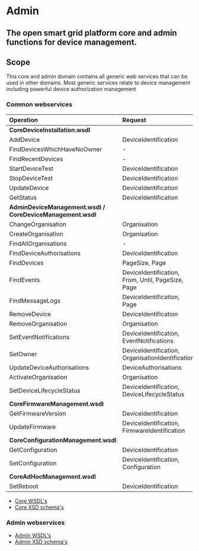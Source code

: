 <!--
SPDX-FileCopyrightText: Contributors to the GXF project

SPDX-License-Identifier: Apache-2.0
-->

# Admin

## The open smart grid platform core and admin functions for device management.

## Scope

This core and admin domain contains all generic web services that can be used in other domains. Most generic services relate to device management including powerful device authorization management

### Common webservices

| **Operation** | **Request** | **Response** |
| :--- | :--- | :--- |
| **CoreDeviceInstallation.wsdl** |  |  |
| AddDevice | DeviceIdentification | - |
| FindDevicesWhichHaveNoOwner | - | Devices |
| FindRecentDevices | - | Devices |
| StartDeviceTest | DeviceIdentification | - |
| StopDeviceTest | DeviceIdentification | - |
| UpdateDevice | DeviceIdentification | - |
| GetStatus | DeviceIdentification | Status |
| **AdminDeviceManagement.wsdl / CoreDeviceManagement.wsdl** |  |  |
| ChangeOrganisation | Organisation | - |
| CreateOrganisation | Organisation | - |
| FindAllOrganisations | - | Organisations |
| FindDeviceAuthorisations | DeviceIdentification | DeviceAuthorisations |
| FindDevices | PageSize, Page | Devices, Page |
| FindEvents | DeviceIdentification, From, Until, PageSize, Page | Events, Page |
| FindMessageLogs | DeviceIdentification, Page | MessageLogPage |
| RemoveDevice | DeviceIdentification | - |
| RemoveOrganisation | Organisation |  |
| SetEventNotifications | DeviceIdentification, EventNotifications | - |
| SetOwner | DeviceIdentification, OrganisationIdentification | - |
| UpdateDeviceAuthorisations | DeviceAuthorisations | - |
| ActivateOrganisation | Organisation | - |
| SetDeviceLifecycleStatus | DeviceIdentification, DeviceLifecycleStatus | - |
| **CoreFirmwareManagement.wsdl** |  |  |
| GetFirmwareVersion | DeviceIdentification | FirmwareVersion |
| UpdateFirmware | DeviceIdentification, FirmwareIdentification | - |
| **CoreConfigurationManagement.wsdl** |  |  |
| GetConfiguration | DeviceIdentification | Configuration |
| SetConfiguration | DeviceIdentification, Configuration | - |
| **CoreAdHocManagement.wsdl** |  |  |
| SetReboot | DeviceIdentification | - |

* [Core WSDL's](https://github.com/OSGP/open-smart-grid-platform/tree/development/osgp/shared/osgp-ws-core/src/main/resources)
* [Core XSD schema's](https://github.com/OSGP/open-smart-grid-platform/tree/development/osgp/shared/osgp-ws-core/src/main/resources/schemas)

### Admin webservices

* [Admin WSDL's](https://github.com/OSGP/open-smart-grid-platform/tree/development/osgp/shared/osgp-ws-admin/src/main/resources)
* [Admin XSD schema's](https://github.com/OSGP/open-smart-grid-platform/tree/development/osgp/shared/osgp-ws-admin/src/main/resources/schemas)

